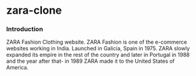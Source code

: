 # zara-clone
<h3>Introduction</h3>
 ZARA Fashion Clothing website. ZARA Fashion is one of the e-commerce websites working in India. Launched in Galicia, Spain in 1975. ZARA slowly expanded its empire in the rest of the country and later in Portugal in 1988 and the year after that- in 1989 ZARA made it to the United States of America.
